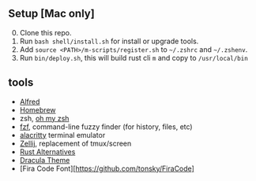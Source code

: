 ## Setup [Mac only]
0. Clone this repo.
1. Run `bash shell/install.sh` for install or upgrade tools.
2. Add `source <PATH>/m-scripts/register.sh` to `~/.zshrc` and `~/.zshenv`.
3. Run `bin/deploy.sh`, this will build rust cli `m` and copy to `/usr/local/bin`

## tools
* [Alfred](https://www.alfredapp.com/)
* [Homebrew](https://brew.sh/)
* zsh, [oh my zsh](https://github.com/robbyrussell/oh-my-zsh)
* [fzf](https://github.com/junegunn/fzf), command-line fuzzy finder (for history, files, etc)
* [alacritty](https://github.com/alacritty/alacritty) terminal emulator
* [Zellij](https://github.com/zellij-org/zellij), replacement of tmux/screen
* [Rust Alternatives](https://github.com/TaKO8Ki/awesome-alternatives-in-rust)
* [Dracula Theme](https://github.com/dracula/dracula-theme)
* [Fira Code Font][https://github.com/tonsky/FiraCode]
